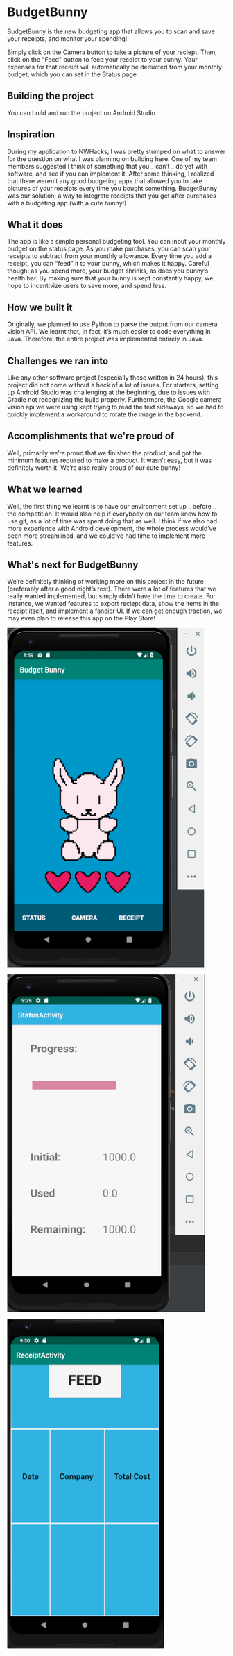 # BudgetBunny
BudgetBunny is the new budgeting app that allows you to scan and save your receipts, and monitor your spending! 

Simply click on the Camera button to take a picture of your reciept. Then, click on the "Feed" button to feed your receipt to your bunny. Your expenses for that receipt will automatically be deducted from your monthly budget, which you can set in the Status page

## Building the project
You can build and run the project on Android Studio

## Inspiration
During my application to NWHacks, I was pretty stumped on what to answer for the question on what I was planning on building here. One of my team members suggested I think of something that you _ can’t _ do yet with software, and see if you can implement it. After some thinking, I realized that there weren’t any good budgeting apps that allowed you to take pictures of your receipts every time you bought something. BudgetBunny was our solution; a way to integrate receipts that you get after purchases with a budgeting app (with a cute bunny!)

## What it does
The app is like a simple personal budgeting tool. You can input your monthly budget on the status page. As you make purchases, you can scan your receipts to subtract from your monthly allowance. Every time you add a receipt, you can “feed” it to your bunny, which makes it happy. Careful though: as you spend more, your budget shrinks, as does you bunny’s health bar. By making sure that your bunny is kept constantly happy, we hope to incentivize users to save more, and spend less.


## How we built it
Originally, we planned to use Python to parse the output from our camera vision API. We learnt that, in fact, it’s much easier to code everything in Java. Therefore, the entire project was implemented entirely in Java.

## Challenges we ran into
Like any other software project (especially those written in 24 hours), this project did not come without a heck of a lot of issues. For starters, setting up Android Studio was challenging at the beginning, due to issues with Gradle not recognizing the build properly. Furthermore, the Google camera vision api we were using kept trying to read the text sideways, so we had to quickly implement a workaround to rotate the image in the backend.

## Accomplishments that we're proud of
Well, primarily we’re proud that we finished the product, and got the minimum features required to make a product. It wasn’t easy, but it was definitely worth it. We’re also really proud of our cute bunny!


## What we learned
Well, the first thing we learnt is to have our environment set up _ before _ the competition. It would also help if everybody on our team knew how to use git, as a lot of time was spent doing that as well. I think if we also had more experience with Android development, the whole process would’ve been more streamlined, and we could’ve had time to implement more features.

## What's next for BudgetBunny
We’re definitely thinking of working more on this project in the future (preferably after a good night’s rest). There were a lot of features that we really wanted implemented, but simply didn’t have the time to create. For instance, we wanted features to export reciept data, show the items in the receipt itself, and implement a fancier UI. If we can get enough traction, we may even plan to release this app on the Play Store!









![](bunny/Capture.PNG)





![](bunny/status.PNG)





![](bunny/receipts.PNG)
